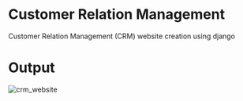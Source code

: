 # Customer Relation Management
    
   Customer Relation Management (CRM) website creation using django

# Output
![crm_website](https://user-images.githubusercontent.com/111107248/231056949-6e105a2b-24a1-46db-8611-dcc90453375f.png)
